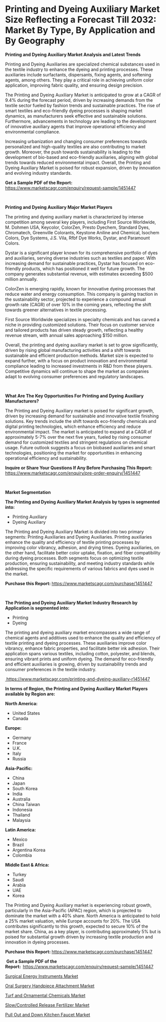 <p><h1>Printing and Dyeing Auxiliary Market Size Reflecting a Forecast Till 2032: Market By Type, By Application and By Geography</h1></p><p><strong>Printing and Dyeing Auxiliary Market Analysis and Latest Trends</strong></p>
<p><p>Printing and Dyeing Auxiliaries are specialized chemical substances used in the textile industry to enhance the dyeing and printing processes. These auxiliaries include surfactants, dispersants, fixing agents, and softening agents, among others. They play a critical role in achieving uniform color application, improving fabric quality, and ensuring design precision.</p><p>The Printing and Dyeing Auxiliary Market is anticipated to grow at a CAGR of 9.4% during the forecast period, driven by increasing demands from the textile sector fueled by fashion trends and sustainable practices. The rise of smart textiles and eco-friendly dyeing processes is shaping market dynamics, as manufacturers seek effective and sustainable solutions. Furthermore, advancements in technology are leading to the development of innovative auxiliary agents that improve operational efficiency and environmental compliance. </p><p>Increasing urbanization and changing consumer preferences towards personalized and high-quality textiles are also contributing to market growth. Moreover, the push towards sustainability is leading to the development of bio-based and eco-friendly auxiliaries, aligning with global trends towards reduced environmental impact. Overall, the Printing and Dyeing Auxiliary Market is poised for robust expansion, driven by innovation and evolving industry standards.</p></p>
<p><strong>Get a Sample PDF of the Report:&nbsp;</strong> <a href="https://www.marketscagr.com/enquiry/request-sample/1451447?utm_campaign=1920&utm_medium=2&utm_source=Github&utm_content=ia&utm_term=02022025&utm_id=printing-and-dyeing-auxiliary">https://www.marketscagr.com/enquiry/request-sample/1451447</a></p>
<p>&nbsp;</p>
<p><strong>Printing and Dyeing Auxiliary Major Market Players</strong></p>
<p><p>The printing and dyeing auxiliary market is characterized by intense competition among several key players, including First Source Worldwide, M. Dohmen USA, Keycolor, ColorZen, Presto Dyechem, Standard Dyes, Chromatech, Greenville Colorants, Keystone Aniline and Chemical, Isochem Colors, Dye Systems, J.S. Vila, Rfbf Dye Works, Dystar, and Paramount Colors. </p><p>Dystar is a significant player known for its comprehensive portfolio of dyes and auxiliaries, serving diverse industries such as textiles and paper. With increasing demand for sustainable practices, Dystar has focused on eco-friendly products, which has positioned it well for future growth. The company generates substantial revenue, with estimates exceeding $500 million annually.</p><p>ColorZen is emerging rapidly, known for innovative dyeing processes that reduce water and energy consumption. This company is gaining traction in the sustainability sector, projected to experience a compound annual growth rate (CAGR) of over 10% in the coming years, reflecting the shift towards greener alternatives in textile processing.</p><p>First Source Worldwide specializes in specialty chemicals and has carved a niche in providing customized solutions. Their focus on customer service and tailored products has driven steady growth, reflecting a healthy revenue stream, with annual sales approaching $150 million.</p><p>Overall, the printing and dyeing auxiliary market is set to grow significantly, driven by rising global manufacturing activities and a shift towards sustainable and efficient production methods. Market size is expected to expand further, with a focus on product innovation and environmental compliance leading to increased investments in R&D from these players. Competitive dynamics will continue to shape the market as companies adapt to evolving consumer preferences and regulatory landscapes.</p></p>
<p>&nbsp;</p>
<p><strong>What Are The Key Opportunities For Printing and Dyeing Auxiliary Manufacturers?</strong></p>
<p><p>The Printing and Dyeing Auxiliary market is poised for significant growth, driven by increasing demand for sustainable and innovative textile finishing solutions. Key trends include the shift towards eco-friendly chemicals and digital printing technologies, which enhance efficiency and reduce environmental impact. The market is anticipated to expand at a CAGR of approximately 5-7% over the next five years, fueled by rising consumer demand for customized textiles and stringent regulations on chemical usage. Future outlook suggests a focus on biobased auxiliaries and smart technologies, positioning the market for opportunities in enhancing operational efficiency and sustainability.</p></p>
<p><strong>Inquire or Share Your Questions If Any Before Purchasing This Report:</strong> <a href="https://www.marketscagr.com/enquiry/pre-order-enquiry/1451447?utm_campaign=1920&utm_medium=2&utm_source=Github&utm_content=ia&utm_term=02022025&utm_id=printing-and-dyeing-auxiliary">https://www.marketscagr.com/enquiry/pre-order-enquiry/1451447</a></p>
<p>&nbsp;</p>
<p><strong>Market Segmentation</strong></p>
<p><strong>The Printing and Dyeing Auxiliary Market Analysis by types is segmented into:</strong></p>
<p><ul><li>Printing Auxiliary</li><li>Dyeing Auxiliary</li></ul></p>
<p><p>The Printing and Dyeing Auxiliary Market is divided into two primary segments: Printing Auxiliaries and Dyeing Auxiliaries. Printing auxiliaries enhance the quality and efficiency of textile printing processes by improving color vibrancy, adhesion, and drying times. Dyeing auxiliaries, on the other hand, facilitate better color uptake, fixation, and fiber compatibility during dyeing processes. Both segments focus on optimizing textile production, ensuring sustainability, and meeting industry standards while addressing the specific requirements of various fabrics and dyes used in the market.</p></p>
<p><strong>Purchase this Report:&nbsp;</strong><a href="https://www.marketscagr.com/purchase/1451447?utm_campaign=1920&utm_medium=2&utm_source=Github&utm_content=ia&utm_term=02022025&utm_id=printing-and-dyeing-auxiliary">https://www.marketscagr.com/purchase/1451447</a></p>
<p>&nbsp;</p>
<p><strong>The Printing and Dyeing Auxiliary Market Industry Research by Application is segmented into:</strong></p>
<p><ul><li>Printing</li><li>Dyeing</li></ul></p>
<p><p>The printing and dyeing auxiliary market encompasses a wide range of chemical agents and additives used to enhance the quality and efficiency of textile printing and dyeing processes. These auxiliaries improve color vibrancy, enhance fabric properties, and facilitate better ink adhesion. Their application spans various textiles, including cotton, polyester, and blends, ensuring vibrant prints and uniform dyeing. The demand for eco-friendly and efficient auxiliaries is growing, driven by sustainability trends and consumer preferences in the textile industry.</p></p>
<p><a href="https://www.marketscagr.com/printing-and-dyeing-auxiliary-r1451447?utm_campaign=1920&utm_medium=2&utm_source=Github&utm_content=ia&utm_term=02022025&utm_id=printing-and-dyeing-auxiliary">&nbsp;https://www.marketscagr.com/printing-and-dyeing-auxiliary-r1451447</a></p>
<p><strong>In terms of Region, the Printing and Dyeing Auxiliary Market Players available by Region are:</strong></p>
<p>
    <p> <strong> North America: </strong>
        <ul>
            <li>United States</li>
            <li>Canada</li>
        </ul>
        </p> 
    <p> <strong> Europe: </strong>
        <ul>
            <li>Germany</li>
            <li>France</li>
            <li>U.K.</li>
            <li>Italy</li>
            <li>Russia</li>
        </ul>
        </p> 
    <p> <strong> Asia-Pacific: </strong>
        <ul>
            <li>China</li>
            <li>Japan</li>
            <li>South Korea</li>
            <li>India</li>
            <li>Australia</li>
            <li>China Taiwan</li>
            <li>Indonesia</li>
            <li>Thailand</li>
            <li>Malaysia</li>
        </ul>
        </p> 
    <p> <strong> Latin America: </strong>
        <ul>
            <li>Mexico</li>
            <li>Brazil</li>
            <li>Argentina Korea</li>
            <li>Colombia</li>
        </ul>
        </p> 
    <p> <strong> Middle East & Africa: </strong>
        <ul>
            <li>Turkey</li>
            <li>Saudi</li>
            <li>Arabia</li>
            <li>UAE</li>
            <li>Korea</li>
        </ul>
    </p>
    </p>
<p><p>The Printing and Dyeing Auxiliary market is experiencing robust growth, particularly in the Asia-Pacific (APAC) region, which is projected to dominate the market with a 40% share. North America is anticipated to hold a 25% market valuation, while Europe accounts for 20%. The USA contributes significantly to this growth, expected to secure 10% of the market share. China, as a key player, is contributing approximately 5% but is poised for substantial growth driven by increasing textile production and innovation in dyeing processes.</p></p>
<p><strong>Purchase this Report: </strong><a href="https://www.marketscagr.com/purchase/1451447?utm_campaign=1920&utm_medium=2&utm_source=Github&utm_content=ia&utm_term=02022025&utm_id=printing-and-dyeing-auxiliary">https://www.marketscagr.com/purchase/1451447</a></p>
<p>&nbsp;<strong>Get a Sample PDF of the Report:&nbsp;&nbsp;</strong><a href="https://www.marketscagr.com/enquiry/request-sample/1451447?utm_campaign=1920&utm_medium=2&utm_source=Github&utm_content=ia&utm_term=02022025&utm_id=printing-and-dyeing-auxiliary">https://www.marketscagr.com/enquiry/request-sample/1451447</a></p>
<p><strong></strong></p>
<p><p><a href="https://www.linkedin.com/pulse/surgical-energy-instruments-market-analysis-industry-share-9esif?utm_campaign=1920&utm_medium=2&utm_source=Github&utm_content=ia&utm_term=02022025&utm_id=printing-and-dyeing-auxiliary">Surgical Energy Instruments Market</a></p><p><a href="https://www.linkedin.com/pulse/oral-surgery-handpiece-attachment-market-forecast-future-growth-nzqbe?utm_campaign=1920&utm_medium=2&utm_source=Github&utm_content=ia&utm_term=02022025&utm_id=printing-and-dyeing-auxiliary">Oral Surgery Handpiece Attachment Market</a></p><p><a href="https://www.linkedin.com/pulse/how-113-growth-turf-ornamental-chemicals-market-shaped-major-fdgef?utm_campaign=1920&utm_medium=2&utm_source=Github&utm_content=ia&utm_term=02022025&utm_id=printing-and-dyeing-auxiliary">Turf and Ornamental Chemicals Market</a></p><p><a href="https://github.com/ChiragRP21/Market-Research-Report-List-7/blob/main/slowcontrolled-release-fertilizer-market.md?utm_campaign=1920&utm_medium=2&utm_source=Github&utm_content=ia&utm_term=02022025&utm_id=printing-and-dyeing-auxiliary">Slow/Controlled Release Fertilizer Market</a></p><p><a href="https://www.linkedin.com/pulse/global-pull-out-down-kitchen-faucet-market-size-trends-bvtkc?utm_campaign=1920&utm_medium=2&utm_source=Github&utm_content=ia&utm_term=02022025&utm_id=printing-and-dyeing-auxiliary">Pull Out and Down Kitchen Faucet Market</a></p></p>